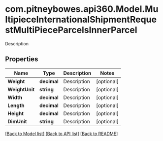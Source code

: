 # com.pitneybowes.api360.Model.MultipieceInternationalShipmentRequestMultiPieceParcelsInnerParcel
Description

## Properties

Name | Type | Description | Notes
------------ | ------------- | ------------- | -------------
**Weight** | **decimal** | Description | [optional] 
**WeightUnit** | **string** | Description | [optional] 
**Width** | **decimal** | Description | [optional] 
**Length** | **decimal** | Description | [optional] 
**Height** | **decimal** | Description | [optional] 
**DimUnit** | **string** | Description | [optional] 

[[Back to Model list]](../README.md#documentation-for-models) [[Back to API list]](../README.md#documentation-for-api-endpoints) [[Back to README]](../README.md)

